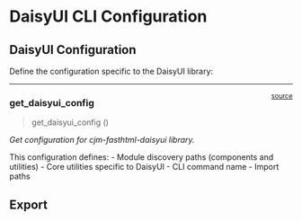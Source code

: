 # DaisyUI CLI Configuration


<!-- WARNING: THIS FILE WAS AUTOGENERATED! DO NOT EDIT! -->

## DaisyUI Configuration

Define the configuration specific to the DaisyUI library:

------------------------------------------------------------------------

<a
href="https://github.com/cj-mills/cjm-fasthtml-daisyui/blob/main/cjm_fasthtml_daisyui/cli/cli_config.py#L13"
target="_blank" style="float:right; font-size:smaller">source</a>

### get_daisyui_config

>  get_daisyui_config ()

*Get configuration for cjm-fasthtml-daisyui library.*

This configuration defines: - Module discovery paths (components and
utilities) - Core utilities specific to DaisyUI - CLI command name -
Import paths

## Export
